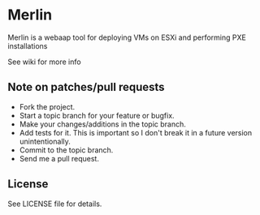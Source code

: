 Merlin
=======================

Merlin is a webaap tool for deploying VMs on ESXi and performing PXE installations

See wiki for more info

Note on patches/pull requests
-----------------------------
 
 * Fork the project.
 * Start a topic branch for your feature or bugfix.
 * Make your changes/additions in the topic branch.
 * Add tests for it. This is important so I don't break it in a future version unintentionally.
 * Commit to the topic branch.
 * Send me a pull request.

License
-------

See LICENSE file for details.


